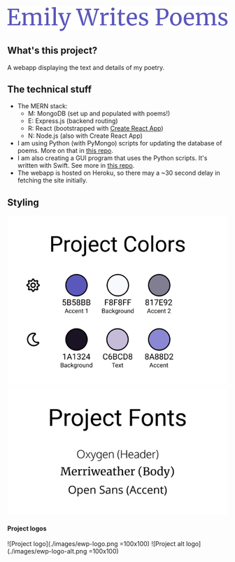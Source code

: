 ![Emily Writes Poems. A collection of my poems.](./images/ewp-header.png)

## What's this project?
A webapp displaying the text and details of my poetry.


## The technical stuff
* The MERN stack:
    * M: MongoDB (set up and populated with poems!)
    * E: Express.js (backend routing)
    * R: React (bootstrapped with [Create React App](https://github.com/facebook/create-react-app))
    * N: Node.js (also with Create React App)
* I am using Python (with PyMongo) scripts for updating the database of poems. More on that in [this repo](https://www.github.com/emily-writes-poems/emily-writes-poems-scripts).
* I am also creating a GUI program that uses the Python scripts. It's written with Swift. See more in [this repo](https://www.github.com/emily-writes-poems/emily-writes-poems-processing).
* The webapp is hosted on Heroku, so there may a ~30 second delay in fetching the site initially.


## Styling
![Color Palette](./images/ewp-colors.png)
![Fonts](./images/ewp-fonts.png)

#### Project logos
![Project logo](./images/ewp-logo.png =100x100)
![Project alt logo](./images/ewp-logo-alt.png =100x100)
